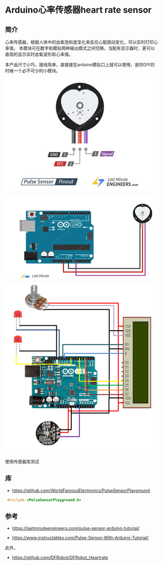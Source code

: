 # Arduino心率传感器heart rate sensor

## 简介

心率传感器，根据人体中的血氧饱和度变化来反应心脏跳动变化，可以实时打印心率值。
本模块可在数字和模拟两种输出模式之间切换，当配有显示器时，更可以直观的显示实时血氧波形和心率值。

本产品尺寸小巧，接线简单，直接接在arduino模拟口上就可以使用，是你DIY的时候一个必不可少的小模块。


![](img/pulsesersor_pinout.jpg)

![](img/pulsesensor_layout.png)


 ![](img/pulsesensor_lcd1602a.jpg)

 使用传感器库测试

## 库

* https://github.com/WorldFamousElectronics/PulseSensorPlayground

```c
 #include <PulseSensorPlayground.h>  
```

## 参考

* https://lastminuteengineers.com/pulse-sensor-arduino-tutorial/

* https://www.instructables.com/Pulse-Sensor-With-Arduino-Tutorial/

此外，

* https://github.com/DFRobot/DFRobot_Heartrate



